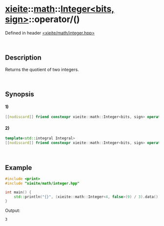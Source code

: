 # [xieite](../../../../../xieite.md)\:\:[math](../../../../../math.md)\:\:[Integer<bits, sign>](../../../../integer.md)\:\:operator/\(\)
Defined in header [<xieite/math/integer.hpp>](../../../../../../../include/xieite/math/integer.hpp)

&nbsp;

## Description
Returns the quotient of two integers.

&nbsp;

## Synopsis
#### 1)
```cpp
[[nodiscard]] friend constexpr xieite::math::Integer<bits, sign> operator/(xieite::math::Integer<bits, sign> dividend, xieite::math::Integer<bits, sign> divisor) noexcept;
```
#### 2)
```cpp
template<std::integral Integral>
[[nodiscard]] friend constexpr xieite::math::Integer<bits, sign> operator/(xieite::math::Integer<bits, sign> dividend, Integral divisor) noexcept;
```

&nbsp;

## Example
```cpp
#include <print>
#include "xieite/math/integer.hpp"

int main() {
    std::println("{}", (xieite::math::Integer<4, false>(9) / 3).data());
}
```
Output:
```
3
```
